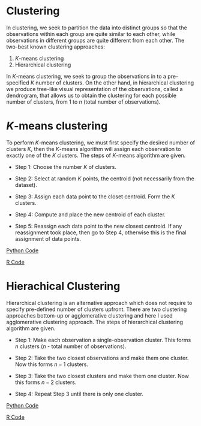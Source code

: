 Clustering
================

In clustering, we seek to partition the data into distinct groups so that the observations within each group are quite similar to each other, while observations in different groups are quite different from each other. The two-best known clustering approaches:

1.  *K*-means clustering
2.  Hierarchical clustering

In *K*-means clustering, we seek to group the observations in to a pre-specified *K* number of clusters. On the other hand, in hierarchical clustering we produce tree-like visual representation of the observations, called a dendrogram, that allows us to obtain the clustering for each possible number of clusters, from 1 to *n* (total number of observations).

# *K*-means clustering

To perform *K*-means clustering, we must first specify the desired number of clusters *K*, then the *K*-means algorithm will assign each observation to exactly one of the *K* clusters. The steps of *K*-means algorithm are given.

-   Step 1: Choose the number *K* of clusters.

-   Step 2: Select at random *K* points, the centroid (not necessarily from the dataset).

-   Step 3: Assign each data point to the closet centroid. Form the *K* clusters.

-   Step 4: Compute and place the new centroid of each cluster.

-   Step 5: Reassign each data point to the new closest centroid. If any reassignment took place, then go to Step 4, otherwise this is the final assignment of data points.

[Python Code](k_means_clustering.ipynb)

[R Code](k_means_clustering.R)

# Hierachical Clustering

Hierarchical clustering is an alternative approach which does not require to specify pre-defined number of clusters upfront. There are two clustering approaches bottom-up or agglomerative clustering and here I used agglomerative clustering approach. The steps of hierarchical clustering algorithm are given.

-   Step 1: Make each observation a single-observation cluster. This forms *n* clusters (*n* - total number of observations).

-   Step 2: Take the two closest observations and make them one cluster. Now this forms *n* − 1 clusters.

-   Step 3: Take the two closest clusters and make them one cluster. Now this forms *n* − 2 clusters.

-   Step 4: Repeat Step 3 until there is only one cluster.

[Python Code](hierarchical_clustering.ipnb)

[R Code](hc.R)
